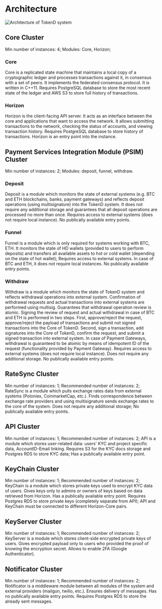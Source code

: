 # Architecture

![Architecture of TokenD system](https://lh4.googleusercontent.com/_ELztJW0hlR4-b6Og0mXEcFnX2O_5trs1P75pxxGvI3OuzGZZ0AxhZE0XEfjYpucadE20M8OHkbgQtadu7hN-1bkaS-7lv2D4I1LM1U5cHCMalzmVXdjh_NcuLPiPfCKepxIpaQv)

## Core Cluster

Min number of instances: 4;
Modules: Core, Horizon;

### Core

Core is a replicated state machine that maintains a local copy of a cryptographic ledger and processes transactions against it, in consensus with a set of peers. It implements the federated consensus protocol. It is written in C++11. Requires PostgreSQL database to store the most recent state of the ledger and AWS S3 to store full history of transactions.

### Horizon

Horizon is the client-facing API server. It acts as an interface between the core and applications that want to access the network. It allows submitting transactions to the network, checking the status of accounts, and viewing transaction history. Requires PostgreSQL database to store history of transactions. Horizon is an entry point into the instance.

## Payment Services Integration Module (PSIM) Cluster

Min number of instances: 2;
Modules: deposit, funnel, withdraw.

### Deposit

Deposit is a module which monitors the state of external systems (e.g. BTC and ETH blockchains, banks, payment gateways) and reflects deposit operations (using multisignature) into the TokenD system. It does not require any additional storage and guarantees that all deposit operations are processed no more than once. Requires access to external systems (does not require local instance). No publically available entry points.

### Funnel

Funnel is a module which is only required for systems working with BTC, ETH. It monitors the state of HD wallets (provided to users to perform deposits) and transfers all available assets to hot or cold wallet (depending on the state of hot wallet); Requires access to external systems. In case of BTC and ETH, it does not require local instances. No publically available entry points.

### Withdraw

Withdraw is a module which monitors the state of TokenD system and reflects withdrawal operations into external system. Confirmation of withdrawal requests and actual transactions into external systems are performed using multisig. Guarantees that withdrawal operation review is atomic. Signing the review of request and actual withdrawal in case of BTC and ETH is performed in two steps. First, approve/reject the request, approve/reject the payload of transactions and submit not signed transactions into the Core of TokenD. Second, sign a transaction, add signatures into the Core of TokenD, confirm the request, and submit a signed transaction into external system. In case of Payment Gateways, withdrawal is guaranteed to be atomic by means of idempotent ID of the request (functionality provided by Payment Gateway). Requires access to external systems (does not require local instance). Does not require any additional storage. No publically available entry points.

## RateSync Cluster

Min number of instances: 1;
Recommended number of instances: 2;
RateSync is a module which pulls exchange rates data from external systems (Poloniex, CoinmarketCap, etc.). Finds correspondence between exchange rate providers and using multisignature sends exchange rates to the core of the system. Does not require any additional storage; No publically available entry points.

## API Cluster

Min number of instances: 1;
Recommended number of instances: 2;
API is a module which stores user-related data: users' KYC and project specific data, AccountID-Email linking. Requires S3 for the KYC docs storage and Postgres RDS to store KYC data; Has a publically available entry point.

## KeyChain Cluster

Min number of instances: 1;
Recommended number of instances: 2;
KeyChain is a module which stores private keys used to encrypt KYC data of users. Gives keys only to admins or owners of keys based on data retrieved from Horizon. Has a publically available entry point. Requires Postgres RDS to store private keys (completely separate from API); API and KeyChain must be connected to different Horizon-Core pairs.

## KeyServer Cluster 

 Min number of instances: 1;
Recommended number of instances: 2;
KeyServer is a module which stores client-side encrypted private keys of users. Gives encrypted payload only to users who provided the proof of knowing the encryption secret. Allows to enable 2FA (Google Authenticator).

## Notificator Cluster

Min number of instances: 1;
Recommended number of instances: 2;
Notificator is a middleware module between all modules of the system and external providers (mailgun, twilio, etc.). Ensures delivery of messages. Has no publically available entry points. Requires Postgres RDS to store the already sent messages.
